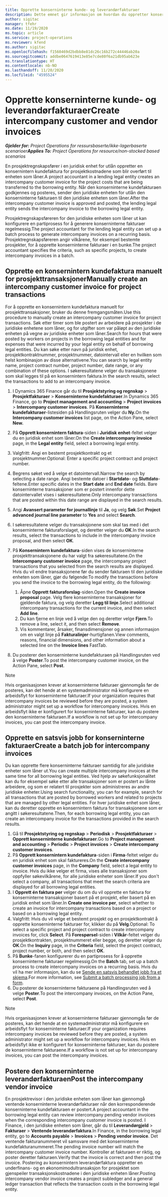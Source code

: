 ```yaml
---
title: Opprette konserninterne kunde- og leverandørfakturaer
description: Dette emnet gir informasjon om hvordan du oppretter konserninterne kunde- og leverandørfakturaer.
author: sigitac
manager: tfehr
ms.date: 11/19/2020
ms.topic: article
ms.service: project-operations
ms.reviewer: kfend
ms.author: sigitac
ms.openlocfilehash: f1560469d2bdbb8e81dc26c16b272c44446ab20a
ms.sourcegitcommit: addbe0647619413e85e7cde80f6a21db95ab623e
ms.translationtype: HT
ms.contentlocale: nb-NO
ms.lasthandoff: 11/20/2020
ms.locfileid: "4595524"
---
```

# <a name="create-intercompany-customer-and-vendor-invoices"></a><span data-ttu-id="0d8a5-103">Opprette konserninterne kunde- og leverandørfakturaer</span><span class="sxs-lookup"><span data-stu-id="0d8a5-103">Create intercompany customer and vendor invoices</span></span>

<span data-ttu-id="0d8a5-104">_**Gjelder for:** Project Operations for ressursbaserte/ikke-lagerbaserte scenarioer_</span><span class="sxs-lookup"><span data-stu-id="0d8a5-104">_**Applies To:** Project Operations for resource/non-stocked based scenarios_</span></span>

<span data-ttu-id="0d8a5-105">En prosjektregnskapsfører i en juridisk enhet for utlån oppretter en konsernintern kundefaktura for prosjektkostnadene som blir overført til enheten som låner.</span><span class="sxs-lookup"><span data-stu-id="0d8a5-105">A project accountant in a lending legal entity creates an intercompany customer invoice for the project costs that are being transferred to the borrowing entity.</span></span> <span data-ttu-id="0d8a5-106">Når den konserninterne kundefakturaen godkjennes og posteres, sender den juridiske enheten for utlån den konserninterne fakturaen til den juridiske enheten som låner.</span><span class="sxs-lookup"><span data-stu-id="0d8a5-106">After the intercompany customer invoice is approved and posted, the lending legal entity sends the intercompany invoice to the borrowing legal entity.</span></span>

<span data-ttu-id="0d8a5-107">Prosjektregnskapsføreren for den juridiske enheten som låner ut kan konfigurere en partiprosess for å generere konserninterne fakturaer regelmessig.</span><span class="sxs-lookup"><span data-stu-id="0d8a5-107">The project accountant for the lending legal entity can set up a batch process to generate intercompany invoices on a recurring basis.</span></span> <span data-ttu-id="0d8a5-108">Prosjektregnskapsføreren angir vilkårene, for eksempel bestemte prosjekter, for å opprette konserninterne fakturaer i en bunke.</span><span class="sxs-lookup"><span data-stu-id="0d8a5-108">The project accountant specifies the criteria, such as specific projects, to create intercompany invoices in a batch.</span></span>

## <a name="manually-create-an-intercompany-customer-invoice-for-project-transactions"></a><span data-ttu-id="0d8a5-109">Opprette en konsernintern kundefaktura manuelt for prosjekttransaksjoner</span><span class="sxs-lookup"><span data-stu-id="0d8a5-109">Manually create an intercompany customer invoice for project transactions</span></span> 

<span data-ttu-id="0d8a5-110">For å opprette en konsernintern kundefaktura manuelt for prosjekttransaksjoner, bruker du denne fremgangsmåten.</span><span class="sxs-lookup"><span data-stu-id="0d8a5-110">Use this procedure to manually create an intercompany customer invoice for project transactions.</span></span> <span data-ttu-id="0d8a5-111">Søk etter timer som ble postert av arbeidere på prosjekter i de juridiske enhetene som låner, og for utgifter som var påløpt av den juridiske enheten på vegne av juridiske enheter som låner.</span><span class="sxs-lookup"><span data-stu-id="0d8a5-111">Search for hours that were posted by workers on projects in the borrowing legal entities and for expenses that were incurred by your legal entity on behalf of borrowing legal entities.</span></span> <span data-ttu-id="0d8a5-112">Du kan søke etter navn på juridisk enhet, prosjektkontraktnummer, prosjektnummer, datointervall eller en hvilken som helst kombinasjon av disse alternativene.</span><span class="sxs-lookup"><span data-stu-id="0d8a5-112">You can search by legal entity name, project contract number, project number, date range, or any combination of these options.</span></span> <span data-ttu-id="0d8a5-113">I søkeresultatene velger du transaksjonene som skal legges til på en konsernintern faktura.</span><span class="sxs-lookup"><span data-stu-id="0d8a5-113">In the search results, select the transactions to add to an intercompany invoice.</span></span>

1. <span data-ttu-id="0d8a5-114">I Dynamics 365 Finance går du til **Prosjektstyring og regnskap** > **Prosjektfakturaer** > **Konserninterne kundefakturaer**.</span><span class="sxs-lookup"><span data-stu-id="0d8a5-114">In Dynamics 365 Finance, go to **Project management and accounting** > **Project invoices** > **Intercompany customer invoices**.</span></span> <span data-ttu-id="0d8a5-115">På **Konserninterne kundefakturaer**-listesiden på Handlingsruten velger du **Ny.**</span><span class="sxs-lookup"><span data-stu-id="0d8a5-115">On the **Intercompany customer invoices**  list page, on the Action Pane, select **New.**</span></span>
2. <span data-ttu-id="0d8a5-116">På **Opprett konsernintern faktura**-siden i **Juridisk enhet**-feltet velger du en juridisk enhet som låner.</span><span class="sxs-lookup"><span data-stu-id="0d8a5-116">On the **Create intercompany invoice** page, in the **Legal entity** field, select a borrowing legal entity.</span></span>
3. <span data-ttu-id="0d8a5-117">Valgfritt: Angi en bestemt prosjektkontrakt og et prosjektnummer.</span><span class="sxs-lookup"><span data-stu-id="0d8a5-117">Optional: Enter a specific project contract and project number.</span></span>
4. <span data-ttu-id="0d8a5-118">Begrens søket ved å velge et datointervall.</span><span class="sxs-lookup"><span data-stu-id="0d8a5-118">Narrow the search by selecting a date range.</span></span> <span data-ttu-id="0d8a5-119">Angi bestemte datoer i **Startdato**- og **Sluttdato**-feltene.</span><span class="sxs-lookup"><span data-stu-id="0d8a5-119">Enter specific dates in the **Start date** and **End date** fields.</span></span> <span data-ttu-id="0d8a5-120">Bare konserninterne transaksjoner som er postert innenfor dette datointervallet vises i søkeresultatene.</span><span class="sxs-lookup"><span data-stu-id="0d8a5-120">Only intercompany transactions that are posted within this date range are displayed in the search results.</span></span>
5. <span data-ttu-id="0d8a5-121">Angi **Avansert parameter for journallinje** til **Ja**, og velg **Søk**.</span><span class="sxs-lookup"><span data-stu-id="0d8a5-121">Set **Project advanced journal line parameter** to **Yes** and select **Search**.</span></span>
6. <span data-ttu-id="0d8a5-122">I søkeresultatene velger du transaksjonene som skal tas med i det konserninterne fakturaforslaget, og deretter velger du **OK**.</span><span class="sxs-lookup"><span data-stu-id="0d8a5-122">In the search results, select the transactions to include in the intercompany invoice proposal, and then select **OK**.</span></span>
7. <span data-ttu-id="0d8a5-123">På **Konsernintern kundefaktura**-siden vises de konserninterne prosjekttransaksjonene du har valgt fra søkeresultatene.</span><span class="sxs-lookup"><span data-stu-id="0d8a5-123">On the **Intercompany customer invoice** page, the intercompany project transactions that you selected from the search results are displayed.</span></span> <span data-ttu-id="0d8a5-124">Hvis du vil endre transaksjonene før du sender fakturaen til den juridiske enheten som låner, gjør du følgende:</span><span class="sxs-lookup"><span data-stu-id="0d8a5-124">To modify the transactions before you send the invoice to the borrowing legal entity, do the following:</span></span>
  
    1. <span data-ttu-id="0d8a5-125">Åpne **Opprett fakturaforslag**-siden.</span><span class="sxs-lookup"><span data-stu-id="0d8a5-125">Open the **Create invoice proposal** page.</span></span> <span data-ttu-id="0d8a5-126">Velg flere konserninterne transaksjoner for gjeldende faktura, og velg deretter **Legg til linje**.</span><span class="sxs-lookup"><span data-stu-id="0d8a5-126">Select additional intercompany transactions for the current invoice, and then select **Add line**.</span></span>
    2. <span data-ttu-id="0d8a5-127">Du kan fjerne en linje ved å velge den og deretter velge **Fjern**.</span><span class="sxs-lookup"><span data-stu-id="0d8a5-127">To remove a line, select it, and then select **Remove**.</span></span>
    3. <span data-ttu-id="0d8a5-128">Vis kommentarer, årsaker, finansdimensjoner og annen informasjon om en valgt linje på **Fakturalinjer**-hurtigfanen.</span><span class="sxs-lookup"><span data-stu-id="0d8a5-128">View comments, reasons, financial dimensions, and other information about a selected line on the  **Invoice lines**  FastTab.</span></span>
    
8. <span data-ttu-id="0d8a5-129">Du posterer den konserninterne kundefakturaen på Handlingsruten ved å velge **Poster**.</span><span class="sxs-lookup"><span data-stu-id="0d8a5-129">To post the intercompany customer invoice, on the Action Pane, select **Post**.</span></span>

> [!NOTE]
> <span data-ttu-id="0d8a5-130">Hvis organisasjonen krever at konserninterne fakturaer gjennomgås før de posteres, kan det hende at en systemadministrator må konfigurere en arbeidsflyt for konserninterne fakturaer.</span><span class="sxs-lookup"><span data-stu-id="0d8a5-130">If your organization requires that intercompany invoices be reviewed before they are posted, a system administrator might set up a workflow for intercompany invoices.</span></span> <span data-ttu-id="0d8a5-131">Hvis en arbeidsflyt ikke er konfigurert for konserninterne fakturaer, kan du postere den konserninterne fakturaen.</span><span class="sxs-lookup"><span data-stu-id="0d8a5-131">If a workflow is not set up for intercompany invoices, you can post the intercompany invoice.</span></span>

## <a name="create-a-batch-job-for-intercompany-invoices"></a><span data-ttu-id="0d8a5-132">Opprette en satsvis jobb for konserninterne fakturaer</span><span class="sxs-lookup"><span data-stu-id="0d8a5-132">Create a batch job for intercompany invoices</span></span>

<span data-ttu-id="0d8a5-133">Du kan opprette flere konserninterne fakturaer samtidig for alle juridiske enheter som låner ut.</span><span class="sxs-lookup"><span data-stu-id="0d8a5-133">You can create multiple intercompany invoices at the same time for all borrowing legal entities.</span></span> <span data-ttu-id="0d8a5-134">Ved hjelp av søkefunksjonalitet kan du for eksempel søke etter alle transaksjoner som er postert av lånte arbeidere, og som er relatert til prosjekter som administreres av andre juridiske enheter.</span><span class="sxs-lookup"><span data-stu-id="0d8a5-134">Using search functionality, you can for example, search for all transactions that are posted by borrowed workers and related to projects that are managed by other legal entities.</span></span> <span data-ttu-id="0d8a5-135">For hver juridiske enhet som låner, kan du deretter opprette en konsernintern faktura for transaksjonene som er angitt i søkeresultatene.</span><span class="sxs-lookup"><span data-stu-id="0d8a5-135">Then, for each borrowing legal entity, you can create an intercompany invoice for the transactions provided in the search results.</span></span>

1. <span data-ttu-id="0d8a5-136">Gå til **Prosjektstyring og regnskap** > **Periodisk** > **Prosjektfakturaer** > **Opprett konserninterne kundefakturaer**.</span><span class="sxs-lookup"><span data-stu-id="0d8a5-136">Go to **Project management and accounting** > **Periodic** > **Project invoices** > **Create intercompany customer invoices**.</span></span>
2. <span data-ttu-id="0d8a5-137">På **Opprett konsernintern kundefaktura**-siden i **Firma**-feltet velger du en juridisk enhet som skal faktureres.</span><span class="sxs-lookup"><span data-stu-id="0d8a5-137">On the **Create intercompany customer invoices** page, in the **Company**  field, select a legal entity to invoice.</span></span> <span data-ttu-id="0d8a5-138">Hvis du ikke velger et firma, vises alle transaksjoner som oppfyller søkevilkårene, for alle juridiske enheter som låner.</span><span class="sxs-lookup"><span data-stu-id="0d8a5-138">If you don't select a company, all transactions that meet the search criteria are displayed for all borrowing legal entities.</span></span>
3. <span data-ttu-id="0d8a5-139">I **Opprett én faktura per** velger du om du vil opprette en faktura for konserninterne transaksjoner basert på et prosjekt, eller basert på en juridisk enhet som låner.</span><span class="sxs-lookup"><span data-stu-id="0d8a5-139">In **Create one invoice per**, select whether to create an invoice for intercompany transactions based on a project or based on a borrowing legal entity.</span></span>
4. <span data-ttu-id="0d8a5-140">Valgfritt: Hvis du vil velge et bestemt prosjekt og en prosjektkontrakt å opprette konserninterne fakturaer for, klikker du på **Velg**.</span><span class="sxs-lookup"><span data-stu-id="0d8a5-140">Optional: To select a specific project and project contract to create intercompany invoices for, click **Select**.</span></span> <span data-ttu-id="0d8a5-141">På **Forespørsel**-siden i **Vilkår**-feltet velger du prosjektkontrakten, prosjektnummeret eller begge, og deretter velger du **OK**.</span><span class="sxs-lookup"><span data-stu-id="0d8a5-141">On the **Inquiry** page, in the **Criteria** field, select the project contract, project number, or both, and then select **OK**.</span></span>
5. <span data-ttu-id="0d8a5-142">På **Bunke**-fanen konfigurerer du en partiprosess for å opprette konserninterne fakturaer regelmessig.</span><span class="sxs-lookup"><span data-stu-id="0d8a5-142">On the **Batch** tab, set up a batch process to create intercompany invoices on a recurring basis.</span></span> <span data-ttu-id="0d8a5-143">Hvis du vil ha mer informasjon, kan du se [Sende en satsvis behandlet jobb fra et skjema](https://docs.microsoft.com/dynamicsax-2012/appuser-itpro/submit-a-batch-processing-job-from-a-form).</span><span class="sxs-lookup"><span data-stu-id="0d8a5-143">For more information, see [Submit a batch processing job from a form](https://docs.microsoft.com/dynamicsax-2012/appuser-itpro/submit-a-batch-processing-job-from-a-form).</span></span>
6. <span data-ttu-id="0d8a5-144">Du posterer de konserninterne fakturaene på Handlingsruten ved å velge **Poster**.</span><span class="sxs-lookup"><span data-stu-id="0d8a5-144">To post the intercompany invoices, on the Action Pane, select **Post**.</span></span>

> [!NOTE]
> <span data-ttu-id="0d8a5-145">Hvis organisasjonen krever at konserninterne fakturaer gjennomgås før de posteres, kan det hende at en systemadministrator må konfigurere en arbeidsflyt for konserninterne fakturaer.</span><span class="sxs-lookup"><span data-stu-id="0d8a5-145">If your organization requires intercompany invoices be reviewed before they are posted, a system administrator might set up a workflow for intercompany invoices.</span></span> <span data-ttu-id="0d8a5-146">Hvis en arbeidsflyt ikke er konfigurert for konserninterne fakturaer, kan du postere de konserninterne fakturaene.</span><span class="sxs-lookup"><span data-stu-id="0d8a5-146">If a workflow is not set up for intercompany invoices, you can post the intercompany invoices.</span></span>

## <a name="post-the-intercompany-vendor-invoice"></a><span data-ttu-id="0d8a5-147">Postere den konserninterne leverandørfakturaen</span><span class="sxs-lookup"><span data-stu-id="0d8a5-147">Post the intercompany vendor invoice</span></span>

<span data-ttu-id="0d8a5-148">En prosjektrevisor i den juridiske enheten som låner kan gjennomgå ventende konserninterne leverandørfakturaer når den korresponderende konserninterne kundefakturaen er postert.</span><span class="sxs-lookup"><span data-stu-id="0d8a5-148">A project accountant in the borrowing legal entity can review intercompany pending vendor invoices when the corresponding intercompany customer invoice is posted.</span></span> <span data-ttu-id="0d8a5-149">I Finance, i den juridiske enheten som låner, går du til **Leverandørgjeld** > **Fakturaer** > **Ventende leverandørfaktura**.</span><span class="sxs-lookup"><span data-stu-id="0d8a5-149">In Finance, in the borrowing legal entity, go to **Accounts payable** > **Invoices** > **Pending vendor invoice**.</span></span> <span data-ttu-id="0d8a5-150">Det ventende fakturanummeret vil samsvare med det konserninterne kundefakturanummeret.</span><span class="sxs-lookup"><span data-stu-id="0d8a5-150">The pending invoice number will match the intercompany customer invoice number.</span></span> <span data-ttu-id="0d8a5-151">Kontroller at fakturaen er riktig, og poster deretter fakturaen.</span><span class="sxs-lookup"><span data-stu-id="0d8a5-151">Verify that the invoice is correct and then post the invoice.</span></span> <span data-ttu-id="0d8a5-152">Postering av konsernintern leverandørfaktura oppretter en underfinans- og en økonomimodultransaksjon for prosjektet som gjenspeiler transaksjonskostnadene i den juridiske enheten låner.</span><span class="sxs-lookup"><span data-stu-id="0d8a5-152">Posting intercompany vendor invoice creates a project subledger and a general ledger transaction that reflects the transaction costs in the borrowing legal entity.</span></span>
